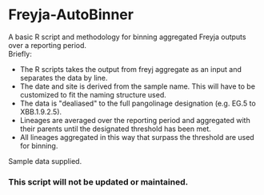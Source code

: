 # Freyja-AutoBinner
A basic R script and methodology for binning aggregated Freyja outputs over a reporting period.  
Briefly: 
* The R scripts takes the output from freyj aggregate as an input and separates the data by line.
* The date and site is derived from the sample name. This will have to be customized to fit the naming structure used.
* The data is "dealiased" to the full pangolinage designation (e.g. EG.5 to XBB.1.9.2.5).
* Lineages are averaged over the reporting period and aggregated with their parents until the designated threshold has been met.
* All lineages aggregated in this way that surpass the threshold are used for binning.

Sample data supplied.

### This script will not be updated or maintained.
